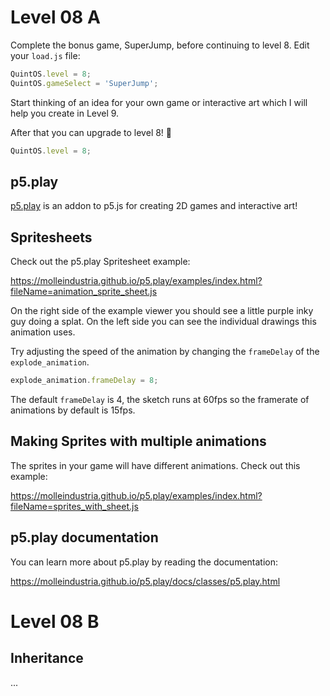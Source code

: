 # Level 08 A

Complete the bonus game, SuperJump, before continuing to level 8. Edit your `load.js` file:

```js
QuintOS.level = 8;
QuintOS.gameSelect = 'SuperJump';
```

Start thinking of an idea for your own game or interactive art which I will help you create in Level 9.

After that you can upgrade to level 8! 🥳

```js
QuintOS.level = 8;
```

## p5.play

[p5.play](https://molleindustria.github.io/p5.play/) is an addon to p5.js for creating 2D games and interactive art!

## Spritesheets

Check out the p5.play Spritesheet example:

https://molleindustria.github.io/p5.play/examples/index.html?fileName=animation_sprite_sheet.js

On the right side of the example viewer you should see a little purple inky guy doing a splat. On the left side you can see the individual drawings this animation uses.

Try adjusting the speed of the animation by changing the `frameDelay` of the `explode_animation`.

```js
explode_animation.frameDelay = 8;
```

The default `frameDelay` is 4, the sketch runs at 60fps so the framerate of animations by default is 15fps.

## Making Sprites with multiple animations

The sprites in your game will have different animations. Check out this example:

https://molleindustria.github.io/p5.play/examples/index.html?fileName=sprites_with_sheet.js

## p5.play documentation

You can learn more about p5.play by reading the documentation:

https://molleindustria.github.io/p5.play/docs/classes/p5.play.html

# Level 08 B

## Inheritance

...
